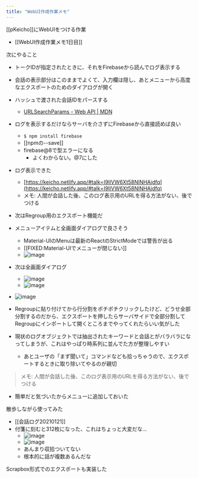 ```yaml
---
title: "WebUI作成作業メモ"
---
```


[[pKeicho]]にWebUIをつける作業
- [[WebUI作成作業メモ1日目]]

次にやること
- トークIDが指定されたときに、それをFirebaseから読んでログ表示する
- 会話の表示部分はこのままでよくて、入力欄は隠し、あとメニューから高度なエクスポートのためのダイアログが開く

- ハッシュで渡された会話IDをパースする
    - [URLSearchParams - Web API | MDN](https://developer.mozilla.org/ja/docs/Web/API/URLSearchParams)

- ログを表示するだけならサーバを介さずにFirebaseから直接読めば良い
    - `$ npm install firebase`
    - [[npmの--save]]
    - firebase@8で型エラーになる
        - よくわからない。@7にした

- ログ表示できた
    - [https://keicho.netlify.app/#talk=I9IlVW6Xt58NlNHAjdfq](https://keicho.netlify.app/#talk=I9IlVW6Xt58NlNHAjdfq)
    - メモ: 人間が会話した後、このログ表示用のURLを得る方法がない、後でつける
- 次はRegroup用のエクスポート機能だ

- メニューアイテムと全画面ダイアログで良さそう
    - Material-UIのMenuは最新のReactのStrictModeでは警告が出る
    - [[FIXED:Material-UIでメニューが閉じない]]
    - ![image](https://gyazo.com/1250d54f4717becec7fc6ff53b2f10c6/thumb/1000)
- 次は全画面ダイアログ
    - ![image](https://gyazo.com/164ee185463bfa29adafe6e89306c80e/thumb/1000)
    - ![image](https://gyazo.com/33382aa26072481d3b68a61b2e214982/thumb/1000)
- ![image](https://gyazo.com/e52316181ce2e614ef9a873c48da5cd0/thumb/1000)
- Regroupに貼り付けてから行分割をポチポチクリックしたけど、どうせ全部分割するのだから、エクスポートを押したらサーバサイドで全部分割してRegroupにインポートして開くところまでやってくれたらいい気がした
- 現状のログオブジェクトでは抽出されたキーワードと会話とがバラバラになってしまうが、これはやっぱり時系列に並んでた方が整理しやすい
    - あとユーザの「まず聞いて」コマンドなども拾っちゃうので、エクスポートするときに取り除いてやるのが親切

> メモ: 人間が会話した後、このログ表示用のURLを得る方法がない、後でつける
- 簡単だと気づいたからメニューに追加しておいた

散歩しながら使ってみた
- [[会話ログ20210121]]
- 付箋に刻むと312枚になった、これはちょっと大変だな…
    - ![image](https://gyazo.com/634bfb47b5ea5d820c5e39eca46524b9/thumb/1000)
    - ![image](https://gyazo.com/bebc95b7f324a0b14fbfd9a755a035ac/thumb/1000)
    - あんまり収拾ついてない
    - 根本的に話が複数あるんだな

Scrapbox形式でのエクスポートも実装した

